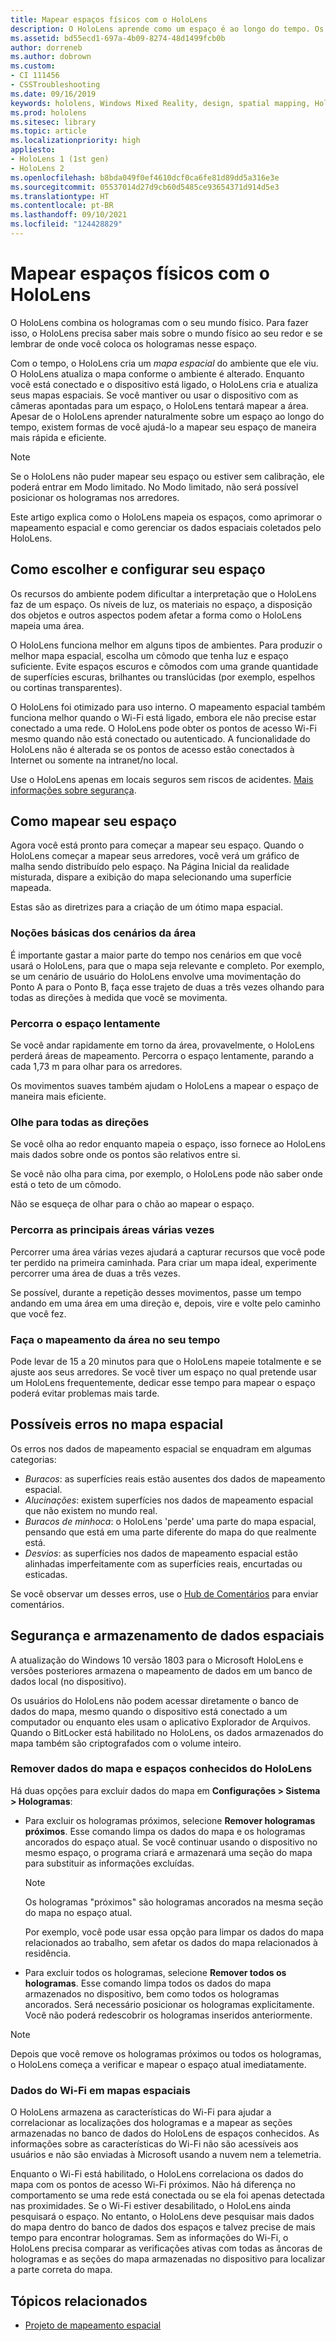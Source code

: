 ```yaml
---
title: Mapear espaços físicos com o HoloLens
description: O HoloLens aprende como um espaço é ao longo do tempo. Os usuários podem facilitar esse processo movimentando o HoloLens de algumas maneiras pelo espaço.
ms.assetid: bd55ecd1-697a-4b09-8274-48d1499fcb0b
author: dorreneb
ms.author: dobrown
ms.custom:
- CI 111456
- CSSTroubleshooting
ms.date: 09/16/2019
keywords: hololens, Windows Mixed Reality, design, spatial mapping, HoloLens, surface reconstruction, mesh, head tracking, mapping
ms.prod: hololens
ms.sitesec: library
ms.topic: article
ms.localizationpriority: high
appliesto:
- HoloLens 1 (1st gen)
- HoloLens 2
ms.openlocfilehash: b8bda049f0ef4610dcf0ca6fe81d89dd5a316e3e
ms.sourcegitcommit: 05537014d27d9cb60d5485ce93654371d914d5e3
ms.translationtype: HT
ms.contentlocale: pt-BR
ms.lasthandoff: 09/10/2021
ms.locfileid: "124428829"
---
```

# <a name="map-physical-spaces-with-hololens"></a>Mapear espaços físicos com o HoloLens

O HoloLens combina os hologramas com o seu mundo físico. Para fazer isso, o HoloLens precisa saber mais sobre o mundo físico ao seu redor e se lembrar de onde você coloca os hologramas nesse espaço.

Com o tempo, o HoloLens cria um *mapa espacial* do ambiente que ele viu.  O HoloLens atualiza o mapa conforme o ambiente é alterado. Enquanto você está conectado e o dispositivo está ligado, o HoloLens cria e atualiza seus mapas espaciais. Se você mantiver ou usar o dispositivo com as câmeras apontadas para um espaço, o HoloLens tentará mapear a área. Apesar de o HoloLens aprender naturalmente sobre um espaço ao longo do tempo, existem formas de você ajudá-lo a mapear seu espaço de maneira mais rápida e eficiente.  

> [!NOTE]
> Se o HoloLens não puder mapear seu espaço ou estiver sem calibração, ele poderá entrar em Modo limitado. No Modo limitado, não será possível posicionar os hologramas nos arredores.

Este artigo explica como o HoloLens mapeia os espaços, como aprimorar o mapeamento espacial e como gerenciar os dados espaciais coletados pelo HoloLens.

## <a name="choosing-and-setting-up-and-your-space"></a>Como escolher e configurar seu espaço

Os recursos do ambiente podem dificultar a interpretação que o HoloLens faz de um espaço. Os níveis de luz, os materiais no espaço, a disposição dos objetos e outros aspectos podem afetar a forma como o HoloLens mapeia uma área.

O HoloLens funciona melhor em alguns tipos de ambientes. Para produzir o melhor mapa espacial, escolha um cômodo que tenha luz e espaço suficiente. Evite espaços escuros e cômodos com uma grande quantidade de superfícies escuras, brilhantes ou translúcidas (por exemplo, espelhos ou cortinas transparentes).

O HoloLens foi otimizado para uso interno. O mapeamento espacial também funciona melhor quando o Wi-Fi está ligado, embora ele não precise estar conectado a uma rede. O HoloLens pode obter os pontos de acesso Wi-Fi mesmo quando não está conectado ou autenticado. A funcionalidade do HoloLens não é alterada se os pontos de acesso estão conectados à Internet ou somente na intranet/no local.

Use o HoloLens apenas em locais seguros sem riscos de acidentes. [Mais informações sobre segurança](https://support.microsoft.com/help/4023454/safety-information).

## <a name="mapping-your-space"></a>Como mapear seu espaço

Agora você está pronto para começar a mapear seu espaço.  Quando o HoloLens começar a mapear seus arredores, você verá um gráfico de malha sendo distribuído pelo espaço.  Na Página Inicial da realidade misturada, dispare a exibição do mapa selecionando uma superfície mapeada.

Estas são as diretrizes para a criação de um ótimo mapa espacial.

### <a name="understand-the-scenarios-for-the-area"></a>Noções básicas dos cenários da área

É importante gastar a maior parte do tempo nos cenários em que você usará o HoloLens, para que o mapa seja relevante e completo. Por exemplo, se um cenário de usuário do HoloLens envolve uma movimentação do Ponto A para o Ponto B, faça esse trajeto de duas a três vezes olhando para todas as direções à medida que você se movimenta.  

### <a name="walk-slowly-around-the-space"></a>Percorra o espaço lentamente

Se você andar rapidamente em torno da área, provavelmente, o HoloLens perderá áreas de mapeamento. Percorra o espaço lentamente, parando a cada 1,73 m para olhar para os arredores.  

Os movimentos suaves também ajudam o HoloLens a mapear o espaço de maneira mais eficiente.

### <a name="look-in-all-directions"></a>Olhe para todas as direções

Se você olha ao redor enquanto mapeia o espaço, isso fornece ao HoloLens mais dados sobre onde os pontos são relativos entre si.  

Se você não olha para cima, por exemplo, o HoloLens pode não saber onde está o teto de um cômodo.  

Não se esqueça de olhar para o chão ao mapear o espaço.

### <a name="cover-key-areas-multiple-times"></a>Percorra as principais áreas várias vezes

Percorrer uma área várias vezes ajudará a capturar recursos que você pode ter perdido na primeira caminhada. Para criar um mapa ideal, experimente percorrer uma área de duas a três vezes.

Se possível, durante a repetição desses movimentos, passe um tempo andando em uma área em uma direção e, depois, vire e volte pelo caminho que você fez.

### <a name="take-your-time-mapping-the-area"></a>Faça o mapeamento da área no seu tempo

Pode levar de 15 a 20 minutos para que o HoloLens mapeie totalmente e se ajuste aos seus arredores. Se você tiver um espaço no qual pretende usar um HoloLens frequentemente, dedicar esse tempo para mapear o espaço poderá evitar problemas mais tarde.  

## <a name="possible-errors-in-the-spatial-map"></a>Possíveis erros no mapa espacial

Os erros nos dados de mapeamento espacial se enquadram em algumas categorias:

- *Buracos*: as superfícies reais estão ausentes dos dados de mapeamento espacial.
- *Alucinações*: existem superfícies nos dados de mapeamento espacial que não existem no mundo real.
- *Buracos de minhoca*: o HoloLens 'perde' uma parte do mapa espacial, pensando que está em uma parte diferente do mapa do que realmente está.
- *Desvios*: as superfícies nos dados de mapeamento espacial estão alinhadas imperfeitamente com as superfícies reais, encurtadas ou esticadas.

Se você observar um desses erros, use o [Hub de Comentários](hololens-feedback.md) para enviar comentários.

## <a name="security-and-storage-for-spatial-data"></a>Segurança e armazenamento de dados espaciais

A atualização do Windows 10 versão 1803 para o Microsoft HoloLens e versões posteriores armazena o mapeamento de dados em um banco de dados local (no dispositivo).

Os usuários do HoloLens não podem acessar diretamente o banco de dados do mapa, mesmo quando o dispositivo está conectado a um computador ou enquanto eles usam o aplicativo Explorador de Arquivos. Quando o BitLocker está habilitado no HoloLens, os dados armazenados do mapa também são criptografados com o volume inteiro.

### <a name="remove-map-data-and-known-spaces-from-hololens"></a>Remover dados do mapa e espaços conhecidos do HoloLens

Há duas opções para excluir dados do mapa em **Configurações > Sistema > Hologramas**:

- Para excluir os hologramas próximos, selecione **Remover hologramas próximos**. Esse comando limpa os dados do mapa e os hologramas ancorados do espaço atual. Se você continuar usando o dispositivo no mesmo espaço, o programa criará e armazenará uma seção do mapa para substituir as informações excluídas.

   > [!NOTE]
   > Os hologramas "próximos" são hologramas ancorados na mesma seção do mapa no espaço atual.

   Por exemplo, você pode usar essa opção para limpar os dados do mapa relacionados ao trabalho, sem afetar os dados do mapa relacionados à residência.

- Para excluir todos os hologramas, selecione **Remover todos os hologramas**. Esse comando limpa todos os dados do mapa armazenados no dispositivo, bem como todos os hologramas ancorados. Será necessário posicionar os hologramas explicitamente. Você não poderá redescobrir os hologramas inseridos anteriormente.

> [!NOTE]
> Depois que você remove os hologramas próximos ou todos os hologramas, o HoloLens começa a verificar e mapear o espaço atual imediatamente.

### <a name="wi-fi-data-in-spatial-maps"></a>Dados do Wi-Fi em mapas espaciais

O HoloLens armazena as características do Wi-Fi para ajudar a correlacionar as localizações dos hologramas e a mapear as seções armazenadas no banco de dados do HoloLens de espaços conhecidos. As informações sobre as características do Wi-Fi não são acessíveis aos usuários e não são enviadas à Microsoft usando a nuvem nem a telemetria.

Enquanto o Wi-Fi está habilitado, o HoloLens correlaciona os dados do mapa com os pontos de acesso Wi-Fi próximos. Não há diferença no comportamento se uma rede está conectada ou se ela foi apenas detectada nas proximidades. Se o Wi-Fi estiver desabilitado, o HoloLens ainda pesquisará o espaço. No entanto, o HoloLens deve pesquisar mais dados do mapa dentro do banco de dados dos espaços e talvez precise de mais tempo para encontrar hologramas. Sem as informações do Wi-Fi, o HoloLens precisa comparar as verificações ativas com todas as âncoras de hologramas e as seções do mapa armazenadas no dispositivo para localizar a parte correta do mapa.

## <a name="related-topics"></a>Tópicos relacionados

- [Projeto de mapeamento espacial](/windows/mixed-reality/spatial-mapping)
